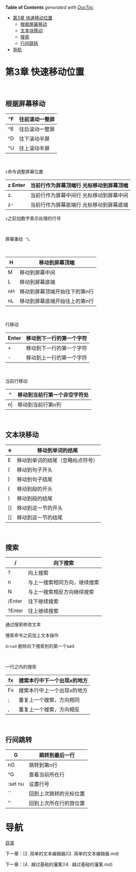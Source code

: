 <!-- START doctoc generated TOC please keep comment here to allow auto update -->
<!-- DON'T EDIT THIS SECTION, INSTEAD RE-RUN doctoc TO UPDATE -->
**Table of Contents**  *generated with [DocToc](https://github.com/thlorenz/doctoc)*

- [第3章 快速移动位置](#%E7%AC%AC3%E7%AB%A0%C2%A0%E5%BF%AB%E9%80%9F%E7%A7%BB%E5%8A%A8%E4%BD%8D%E7%BD%AE)
  - [根据屏幕移动](#%E6%A0%B9%E6%8D%AE%E5%B1%8F%E5%B9%95%E7%A7%BB%E5%8A%A8)
  - [文本块移动](#%E6%96%87%E6%9C%AC%E5%9D%97%E7%A7%BB%E5%8A%A8)
  - [搜索](#%E6%90%9C%E7%B4%A2)
  - [行间跳转](#%E8%A1%8C%E9%97%B4%E8%B7%B3%E8%BD%AC)
- [导航](#%E5%AF%BC%E8%88%AA)

<!-- END doctoc generated TOC please keep comment here to allow auto update -->

# 第3章 快速移动位置

 

## 根据屏幕移动

| ^F   | 往前滚动一整屏 |
| ---- | ------- |
| ^B   | 往后滚动一整屏 |
| ^D   | 往下滚动半屏  |
| ^U   | 往上滚动半屏  |

 

`z`命令调整屏幕位置

| z Enter | 当前行作为屏幕顶端行 光标移动到屏幕顶端 |
| ------- | -------------------- |
| z.      | 当前行作为屏幕中间行 光标移动到屏幕中间 |
| z-      | 当前行作为屏幕底端行 光标移动到屏幕底端 |

`z`之前加数字表示处理的行号

 

屏幕重绘` ^L`

 

| H    | 移动到屏幕顶端         |
| ---- | --------------- |
| M    | 移动到屏幕中间         |
| L    | 移动到屏幕底端         |
| nH   | 移动到屏幕顶端开始往下的第n行 |
| nL   | 移动到屏幕底端开始往上的第n行 |

 

行移动

| Enter | 移动到下一行的第一个字符 |
| ----- | ------------ |
| +     | 移动到下一行的第一个字符 |
| -     | 移动到上一行的第一个字符 |

 

当前行移动

| ^    | 移动到当前行第一个非空字符处 |
| ---- | -------------- |
| n\|  | 移动到当前行第n列      |

 

## 文本块移动

| e    | 移动到单词的结尾         |
| ---- | ---------------- |
| E    | 移动到单词的结尾（忽略标点符号） |
| (    | 移动到句子开头          |
| )    | 移动到句子结尾          |
| {    | 移动到段的开头          |
| }    | 移动到段的结尾          |
| [[   | 移动到这一节的开头        |
| ]]   | 移动到这一节的结尾        |

 

## 搜索

| /      | 向下搜索           |
| ------ | -------------- |
| ?      | 向上搜索           |
| n      | 与上一搜索相同方向，继续搜索 |
| N      | 与上一搜索相反方向继续搜索  |
| /Enter | 往下继续搜索         |
| ?Enter | 往上继续搜索         |

通过搜索修改文本

搜索命令之前加上文本操作

`d/sad` 删除向下搜索到的第一个sad

 

一行之内的搜索

| fx   | 搜索本行中下一个出现x的地方 |
| ---- | -------------- |
| Fx   | 搜索本行中上一个出现x的地方 |
| ;    | 重复上一个搜索，方向相同   |
| ,    | 重复上一个搜索，方向相反   |

 

## 行间跳转

| G       | 跳转到最后一行     |
| ------- | ----------- |
| nG      | 跳转到第n行      |
| ^G      | 查看当前所在行     |
| :set nu | 设置行号        |
| ``      | 回到上次跳转的光标位置 |
| ''      | 回到上次所在行的首位置 |



# 导航

[目录](README.md)

下一章：[2. 简单的文本编辑器](2. 简单的文本编辑器.md)

下一章：[4.  越过基础的藩篱](4.  越过基础的藩篱.md)
